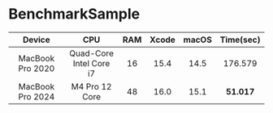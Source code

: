 # BenchmarkSample

| Device | CPU | RAM | Xcode | macOS | Time(sec) |
| :-: | :-: | :-: | :-: | :-: | :-: |
| MacBook Pro 2020 | Quad-Core Intel Core i7 | 16 | 15.4 | 14.5 | 176.579 |
| MacBook Pro 2024 | M4 Pro 12 Core | 48 | 16.0 | 15.1 | **51.017** |

